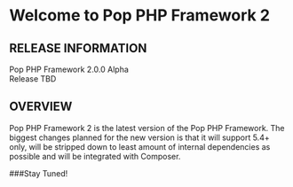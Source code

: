 Welcome to Pop PHP Framework 2
==============================

RELEASE INFORMATION
-------------------
Pop PHP Framework 2.0.0 Alpha  
Release TBD

OVERVIEW
--------
Pop PHP Framework 2 is the latest version of the Pop PHP Framework. The biggest
changes planned for the new version is that it will support 5.4+ only, will be
stripped down to least amount of internal dependencies as possible and will be
integrated with Composer.

###Stay Tuned!

